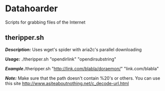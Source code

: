 # Datahoarder

Scripts for grabbing files of the Internet

## theripper.sh

***Description:*** Uses wget's spider with aria2c's parallel downloading

***Usage:*** ./theripper.sh "opendirlink" "opendirsubstring"

***Example***./theripper.sh "http://link.com/blabla/doraemon/" "link.com/blabla" 

***Note:*** Make sure that the path doesn't contain %20's or others. You can use this site http://www.asiteaboutnothing.net/c_decode-url.html
